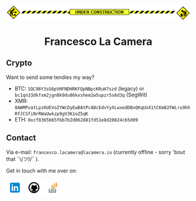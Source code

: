 <!-- icons -->
[1.1]: assets/icons/linkedin-48.png
[2.1]: assets/icons/github-48.png
[3.1]: assets/icons/stackoverflow-48.png
[4.1]: assets/icons/cv.png

<!-- links -->
[1]: https://www.linkedin.com/in/fr9ncis
[2]: https://www.github.com/fr9ncis
[3]: https://stackoverflow.com/users/12709483/francesco-la-camera?tab=profile
[4]: https://lacamera.io/var/static/lacamera/cv.pdf

<!-- construction -->
<p align="center">
	<img align="center" src="assets/img/construction.gif">
</p>

<!-- header -->
<h1 align="center">
  Francesco La Camera
</h1>

<!-- crypto -->
## Crypto
Want to send some tendies my way?

  * BTC: `1QC98Y3sG6pVHFNDHRKFQpNBpcKRuH7szd` (legacy) or `bc1qn33dkfxm2jgn8k9du86kxshem2w5upzr5s6d3q` (SegWit)
  * XMR: `8AWMPvatLpz6UEVoZYWcDyEwBAtPcABcEdvYyXLwxedDBxQKqUoX1tCKm82FWLru9hhRfJCSfiNrRWaUwkzp9gV3K1oZ5qK`
  * ETH: `0xcf8365b65fbb7b2d062881fd51e8d20824c65d09`

<!-- contact -->
## Contact

Via e-mail: `francesco.lacamera@lacamera.io` (currently offline - sorry 'bout that ¯\\_(ツ)_/¯ ).

Get in touch with me over on:

[![linkedin][1.1]][1]
[![github][2.1]][2]
[![stackoverflow][3.1]][3]
